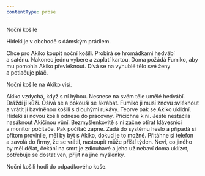 ```yaml
---
contentType: prose
---
```


<section>

Noční košile

Hideki je v obchodě s dámským prádlem.

Chce pro Akiko koupit noční košili. Probírá se hromádkami hedvábí a saténu. Nakonec jednu vybere a zaplatí kartou. Doma požádá Fumiko, aby mu pomohla Akiko převléknout. Dívá se na vyhublé tělo své ženy a potlačuje pláč.

Noční košile na Akiko visí.

Akiko vzdychá, když s ní hýbou. Nesnese na svém těle umělé hedvábí. Dráždí jí kůži. Ošívá se a pokouší se škrábat. Fumiko ji musí znovu svléknout a vrátit jí bavlněnou košili s dlouhými rukávy. Teprve pak se Akiko uklidní. Hideki si novou košili odnese do pracovny. Přičichne k ní. Ještě nestačila nasáknout Akičinou vůní. Bezmyšlenkovitě s ní začne otírat klávesnici a monitor počítače. Pak počítač zapne. Zadá do systému heslo a připadá si přitom provinile, měl by být s Akiko, dokud je to možné. Přitáhne si telefon a zavolá do firmy, že se vrátil, nastoupit může příští týden. Neví, co jiného by měl dělat, čekání na smrt je zdlouhavé a jeho už nebaví doma uklízet, potřebuje se dostat ven, přijít na jiné myšlenky.

Noční košili hodí do odpadkového koše.

</section>
